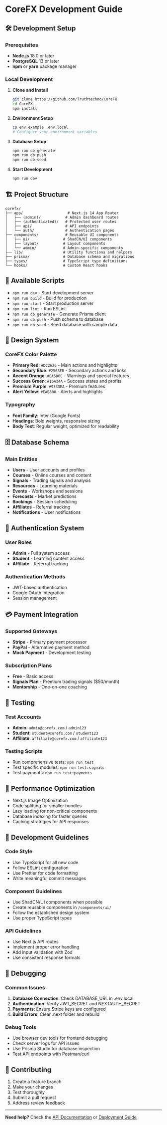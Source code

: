 # CoreFX Development Guide

## 🛠️ Development Setup

### Prerequisites
- **Node.js** 18.0 or later
- **PostgreSQL** 13 or later
- **npm** or **yarn** package manager

### Local Development

1. **Clone and Install**
   ```bash
   git clone https://github.com/Truthtechno/CoreFX
   cd CoreFX
   npm install
   ```

2. **Environment Setup**
   ```bash
   cp env.example .env.local
   # Configure your environment variables
   ```

3. **Database Setup**
   ```bash
   npm run db:generate
   npm run db:push
   npm run db:seed
   ```

4. **Start Development**
   ```bash
   npm run dev
   ```

## 🏗️ Project Structure

```
corefx/
├── app/                    # Next.js 14 App Router
│   ├── (admin)/           # Admin dashboard routes
│   ├── (authenticated)/   # Protected user routes
│   ├── api/               # API endpoints
│   └── auth/              # Authentication pages
├── components/            # Reusable UI components
│   ├── ui/               # ShadCN/UI components
│   ├── layout/           # Layout components
│   └── admin/            # Admin-specific components
├── lib/                  # Utility functions and helpers
├── prisma/               # Database schema and migrations
├── types/                # TypeScript type definitions
└── hooks/                # Custom React hooks
```

## 🔧 Available Scripts

- `npm run dev` - Start development server
- `npm run build` - Build for production
- `npm run start` - Start production server
- `npm run lint` - Run ESLint
- `npm run db:generate` - Generate Prisma client
- `npm run db:push` - Push schema to database
- `npm run db:seed` - Seed database with sample data

## 🎨 Design System

### CoreFX Color Palette
- **Primary Red**: `#DC2626` - Main actions and highlights
- **Secondary Blue**: `#2563EB` - Secondary actions and links
- **Accent Orange**: `#EA580C` - Warnings and special features
- **Success Green**: `#16A34A` - Success states and profits
- **Premium Purple**: `#9333EA` - Premium features
- **Alert Yellow**: `#EAB308` - Alerts and highlights

### Typography
- **Font Family**: Inter (Google Fonts)
- **Headings**: Bold weights, responsive sizing
- **Body Text**: Regular weight, optimized for readability

## 🗄️ Database Schema

### Main Entities
- **Users** - User accounts and profiles
- **Courses** - Online courses and content
- **Signals** - Trading signals and analysis
- **Resources** - Learning materials
- **Events** - Workshops and sessions
- **Forecasts** - Market predictions
- **Bookings** - Session scheduling
- **Affiliates** - Referral tracking
- **Notifications** - User notifications

## 🔐 Authentication System

### User Roles
- **Admin** - Full system access
- **Student** - Learning content access
- **Affiliate** - Referral tracking

### Authentication Methods
- JWT-based authentication
- Google OAuth integration
- Session management

## 💳 Payment Integration

### Supported Gateways
- **Stripe** - Primary payment processor
- **PayPal** - Alternative payment method
- **Mock Payment** - Development testing

### Subscription Plans
- **Free** - Basic access
- **Signals Plan** - Premium trading signals ($50/month)
- **Mentorship** - One-on-one coaching

## 🧪 Testing

### Test Accounts
- **Admin**: `admin@corefx.com` / `admin123`
- **Student**: `student@corefx.com` / `student123`
- **Affiliate**: `affiliate@corefx.com` / `affiliate123`

### Testing Scripts
- Run comprehensive tests: `npm run test`
- Test specific modules: `npm run test:signals`
- Test payments: `npm run test:payments`

## 🚀 Performance Optimization

- Next.js Image Optimization
- Code splitting for smaller bundles
- Lazy loading for non-critical components
- Database indexing for faster queries
- Caching strategies for API responses

## 🔧 Development Guidelines

### Code Style
- Use TypeScript for all new code
- Follow ESLint configuration
- Use Prettier for code formatting
- Write meaningful commit messages

### Component Guidelines
- Use ShadCN/UI components when possible
- Create reusable components in `/components/ui/`
- Follow the established design system
- Use proper TypeScript types

### API Guidelines
- Use Next.js API routes
- Implement proper error handling
- Add input validation with Zod
- Use consistent response formats

## 🐛 Debugging

### Common Issues
1. **Database Connection**: Check DATABASE_URL in .env.local
2. **Authentication**: Verify JWT_SECRET and NEXTAUTH_SECRET
3. **Payments**: Ensure Stripe keys are configured
4. **Build Errors**: Clear .next folder and rebuild

### Debug Tools
- Use browser dev tools for frontend debugging
- Check server logs for API issues
- Use Prisma Studio for database inspection
- Test API endpoints with Postman/curl

## 📝 Contributing

1. Create a feature branch
2. Make your changes
3. Test thoroughly
4. Submit a pull request
5. Address review feedback

---

**Need help?** Check the [API Documentation](./API.md) or [Deployment Guide](./DEPLOYMENT.md)
